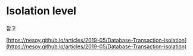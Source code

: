 # Isolation level



참고

[https://nesoy.github.io/articles/2019-05/Database-Transaction-isolation](https://nesoy.github.io/articles/2019-05/Database-Transaction-isolation)

